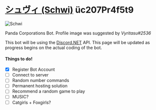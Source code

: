 # [シュヴィ \(Schwi\)](https://myanimelist.net/character/117063/Schwi_Dola) üc207Pr4f5t9 
![Schwi](https://imgur.com/9hLXlHH.jpg)

Panda Corporations Bot. Profile image was suggested by _Vyritasu#2536_

This bot will be using the [Discord.NET](https://github.com/discord-net/Discord.Net) API. This page will be updated as progress begins on the actual coding of the bot. 

#### Things to do!
- [x] Register Bot Account
- [ ] Connect to server
- [ ] Random number commands
- [ ] Permanent hosting solution
- [ ] Recommend a random game to play
- [ ] MUSIC?
- [ ] Catgirls + Foxgirls?
